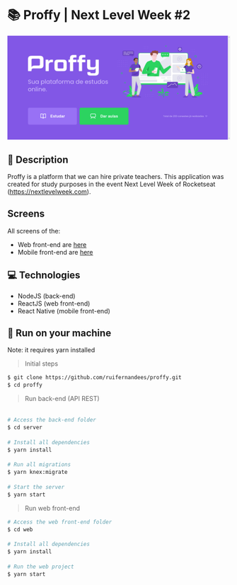 # 📚 Proffy | Next Level Week #2
<img src="prints/proffy-home-screen.png" alt="Tela inicial do Proffy">

## 📝 Description
Proffy is a platform that we can hire private teachers. This application was created for study purposes in the event Next Level Week of Rocketseat (https://nextlevelweek.com).

## Screens
All screens of the:
- Web front-end are <a href="https://github.com/ruifernandees/proffy/blob/master/web/README.md">here</a>
- Mobile front-end are <a href="https://github.com/ruifernandees/proffy/blob/master/mobile/README.md">here</a>

## 💻 Technologies
- NodeJS (back-end)
- ReactJS (web front-end)
- React Native (mobile front-end)

## 🚀 Run on your machine
Note: it requires yarn installed 

> Initial steps
```bash
$ git clone https://github.com/ruifernandees/proffy.git
$ cd proffy
```

> Run back-end (API REST)
```bash

# Access the back-end folder
$ cd server

# Install all dependencies
$ yarn install

# Run all migrations
$ yarn knex:migrate

# Start the server
$ yarn start

```
> Run web front-end
```bash
# Access the web front-end folder
$ cd web

# Install all dependencies
$ yarn install

# Run the web project
$ yarn start
```
